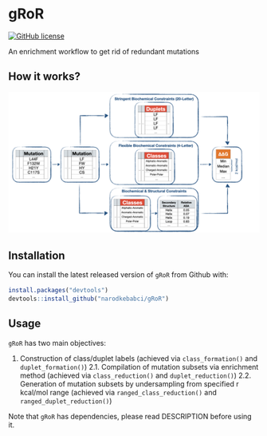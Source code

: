 # gRoR
[![GitHub license](https://img.shields.io/github/license/narodkebabci/gRoR?style=plastic)](https://github.com/narodkebabci/gRoR/blob/main/LICENSE)

An enrichment workflow to get rid of redundant mutations

## How it works?

![](https://github.com/narodkebabci/gRoR/blob/media/w.png)
    
## Installation

You can install the latest released version of `gRoR` from Github with:

```R
install.packages("devtools")
devtools::install_github("narodkebabci/gRoR")
```

## Usage

`gRoR` has two main objectives:

1. Construction of class/duplet labels (achieved via `class_formation()` and `duplet_formation()`)
2.1. Compilation of mutation subsets via enrichment method (achieved via `class_reduction()` and `duplet_reduction()`)
2.2. Generation of mutation subsets by undersampling from specified r kcal/mol range (achieved via `ranged_class_reduction()` and `ranged_duplet_reduction()`)


Note that `gRoR` has dependencies, please read DESCRIPTION before using it. 
